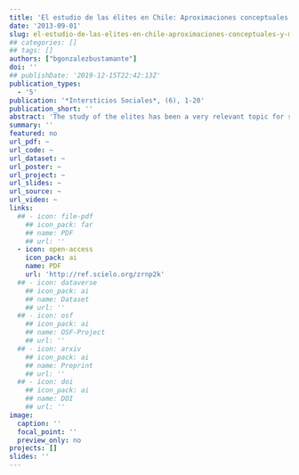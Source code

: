```yaml
---
title: 'El estudio de las élites en Chile: Aproximaciones conceptuales y metodológicas'
date: '2013-09-01'
slug: el-estudio-de-las-elites-en-chile-aproximaciones-conceptuales-y-metodologicas
## categories: []
## tags: []
authors: ["bgonzalezbustamante"]
doi: ''
## publishDate: '2019-12-15T22:42:13Z'
publication_types:
  - '5'
publication: '*Intersticios Sociales*, (6), 1-20'
publication_short: ''
abstract: 'The study of the elites has been a very relevant topic for social sciences, with the political and economic elites as a focus of interest for the political science and sociology. Despite this, the study of the Chilean elites was somewhat stagnant in past decades; however, that situation is changing. This paper presents a synthesis of research, which is central to understand the sociology of the Chilean elites over the last twenty years. Additionally, it highlights the theoretical understandings that have occurred and offers perspectives for further research in the area, which match with the uninterrupted government of a centre-left coalition (la Concertación de Partidos por la Democracia). Additionally, the paper highlights the theoretical understandings that have occurred, offering perspectives for further research in the area, which are related to the study of social networks and partisan environment, also suggests promoting studies which linking political and economic elites with cultural (epistemic communities). The synthesis of research shows the existence of a local and solid theory; it shows how the different research agree on the importance of technocratic phenomenon for the Chilean case, and also indicate the existence of an important core of technopols and a transversal party which shows the strength of the ties inside the Concertacion.'
summary: ''
featured: no
url_pdf: ~
url_code: ~
url_dataset: ~
url_poster: ~
url_project: ~
url_slides: ~
url_source: ~
url_video: ~
links:
  ## - icon: file-pdf
    ## icon_pack: far
    ## name: PDF
    ## url: ''
  - icon: open-access 
    icon_pack: ai
    name: PDF
    url: 'http://ref.scielo.org/zrnp2k'
  ## - icon: dataverse
    ## icon_pack: ai
    ## name: Dataset
    ## url: ''
  ## - icon: osf
    ## icon_pack: ai
    ## name: OSF-Project
    ## url: ''
  ## - icon: arxiv
    ## icon_pack: ai
    ## name: Preprint
    ## url: ''
  ## - icon: doi
    ## icon_pack: ai
    ## name: DOI
    ## url: ''
image:
  caption: ''
  focal_point: ''
  preview_only: no
projects: []
slides: ''
---
```

